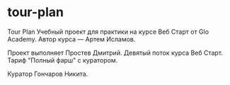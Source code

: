 # tour-plan

Tour Plan
Учебный проект для практики на курсе Веб Старт от Glo Academy. Автор курса — Артем Исламов.

Проект выполняет Простев Дмитрий. Девятый поток курса Веб Старт. Тариф "Полный фарш" с куратором.

Куратор Гончаров Никита.
